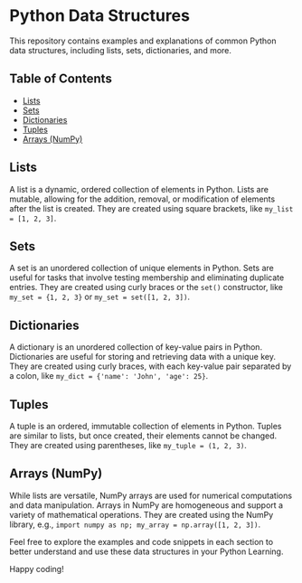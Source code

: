 # Python Data Structures

This repository contains examples and explanations of common Python data structures, including lists, sets, dictionaries, and more.

## Table of Contents

- [Lists](#lists)
- [Sets](#sets) 
- [Dictionaries](#dictionaries)
- [Tuples](#tuples)
- [Arrays (NumPy)](#arrays-numpy)


## Lists

A list is a dynamic, ordered collection of elements in Python. Lists are mutable, allowing for the addition, removal, or modification of elements after the list is created. They are created using square brackets, like `my_list = [1, 2, 3]`.

## Sets

A set is an unordered collection of unique elements in Python. Sets are useful for tasks that involve testing membership and eliminating duplicate entries. They are created using curly braces or the `set()` constructor, like `my_set = {1, 2, 3}` or `my_set = set([1, 2, 3])`.

## Dictionaries

A dictionary is an unordered collection of key-value pairs in Python. Dictionaries are useful for storing and retrieving data with a unique key. They are created using curly braces, with each key-value pair separated by a colon, like `my_dict = {'name': 'John', 'age': 25}`.

## Tuples

A tuple is an ordered, immutable collection of elements in Python. Tuples are similar to lists, but once created, their elements cannot be changed. They are created using parentheses, like `my_tuple = (1, 2, 3)`.

## Arrays (NumPy)

While lists are versatile, NumPy arrays are used for numerical computations and data manipulation. Arrays in NumPy are homogeneous and support a variety of mathematical operations. They are created using the NumPy library, e.g., `import numpy as np; my_array = np.array([1, 2, 3])`.

Feel free to explore the examples and code snippets in each section to better understand and use these data structures in your Python Learning.

Happy coding!
